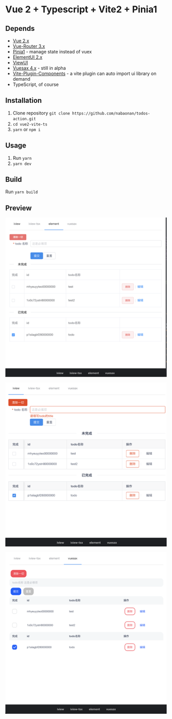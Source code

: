 # Vue 2 + Typescript + Vite2 + Pinia1

## Depends

- [Vue 2.x](https://github.com/vuejs/vue)
- [Vue-Router 3.x](https://github.com/vuejs/vue-router)
- [Pinia1](https://github.com/posva/pinia/tree/v1) - manage state instead of vuex
- [ElementUI 2.x](https://github.com/ElemeFE/element) 
- [ViewUI](https://github.com/view-design/ViewUI)
- [Vuesax 4.x](https://github.com/lusaxweb/vuesax-next) - still in alpha 
- [Vite-Plugin-Components](https://github.com/antfu/vite-plugin-components) - a vite plugin can auto import ui library on demand
- TypeScript, of course

## Installation

1. Clone repository `git clone https://github.com/nabaonan/todos-action.git `
2. `cd vue2-vite-ts`
3. `yarn` or `npm i`

## Usage

1. Run `yarn`
2. `yarn dev`

## Build

Run `yarn build`



## Preview



![vue2-vite-ts](../assets/vue2-vite-ts/elem-vue2.png)

![iview-vue2](../assets/vue2-vite-ts/iview-vue2.png)

![](../assets/vue2-vite-ts/vuesax-vue2.png)
